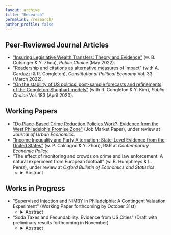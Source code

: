 ```yaml
---
layout: archive
title: "Research"
permalink: /research/
author_profile: false
---
```


## Peer-Reviewed Journal Articles
- ["Insuring Legislative Wealth Transfers: Theory and Evidence"](https://dx.doi.org/10.2139/ssrn.3375405) (w. B. Cutsinger & Y. Zhou),  <i>Public Choice</i> (May 2022).
- ["Readership and citations as alternative measures of impact"](https://link.springer.com/article/10.1007/s10602-021-09333-x) (with A. Cardazzi & R. Congleton),  <i>Constitutional Political Economy</i> Vol. 33 (March 2022).
- ["On the stability of US politics: post-sample forecasts and refinements of the Congleton-Shughart models"](https://link.springer.com/article/10.1007/s11127-019-00689-1) (with R. Congleton & Y. Kim), <i>Public Choice</i> Vol. 183 (April 2020).


## Working Papers
- ["Do Place-Based Crime Reduction Policies Work?: Evidence from the West Philadelphia Promise Zone"](https://dx.doi.org/10.2139/ssrn.3956747) (Job Market Paper), under review at <i> Journal of Urban Economics</i>.
- ["Income Inequality and Party Alternation: State-Level Evidence from the United States"](https://dx.doi.org/10.2139/ssrn.3870344) (w. P. Calcagno & Y. Zhou), R&R at <i>Contemporary Economic Policy.</i>
- "The effect of monitoring and crowds on crime and law enforcement: A natural experiment from European football" (w. B. Humphreys & L. Perez), under review at <i> Oxford Bulletin of Economics and Statistics</i>.
  - <details><summary>Abstract</summary> Technological advancements like the presence of smart phones and body cameras have led to increased monitoring of police, but little evidence exists on their impact. We address these problems using data on fouls from football matches in five European football leagues over six seasons. This period contains exogenous changes in monitor-ing rule enforcers through introduction of Video Assistant Referee review and limited “bystanders” from Covid-19 restrictions. Results from difference-in-differences models estimated separately for each league indicate that both events influenced the number of fouls called with substantial heterogeneity across leagues and home/away teams.</details>

## Works in Progress
- "Supervised Injection and NIMBY in Philadelphia: A Contingent Valuation Experiment" (Working Paper forthcoming by October 31st)
  - <details><summary>Abstract</summary> Fentanyl overdose is the number one cause of death for Americans aged 18-45. Recently, an organization known as Safehouse attempted to open a "Supervised-Injection Facility" in South Philadelphia. Here, intravenous drug-users would be able to use drugs under medical supervision and without legal repercussions within the walls of the facility. Upon progressing past legal hurdles and planning a relatively short-noticed opening, the organization faced immense backlash and "not in my backyard'' (NIMBY) sentiment from the local community, ultimately leading to the cancellation of the site. I apply discrete-choice and contingent valuation survey techniques to this novel scenario in the city of Philadelphia. I find that a randomly assigned information treatment is effective in increasing respondents' openness to an SIF in their area. Additionally, I find that the perceived cost to residents of an SIF on their block is high: potentially thousands of dollars per month. I also find strong evidence of a NIMBY effect, where approximately one half of respondents who support the opening of an SIF relatively far away from them oppose or are unsure of its placement within a mile of their residence. </details>
- "Soda Taxes and Fecundability: Evidence from US Cities" (Draft with preliminary results forthcoming in November)
  - <details><summary>Abstract</summary> This paper provides the first causal analysis of whether Sugar-Sweetened Beverage (SSB) taxes inadvertently led to increased fecundability within the population. I perform a synthetic control analysis using county-level natality data. Preliminary results forthcoming.</details>
